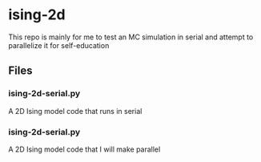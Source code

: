 # ising-2d

This repo is mainly for me to test an MC simulation in serial and attempt to parallelize it for self-education

## Files 

### ising-2d-serial.py
A 2D Ising model code that runs in serial

### ising-2d-serial.py
A 2D Ising model code that I will make parallel
